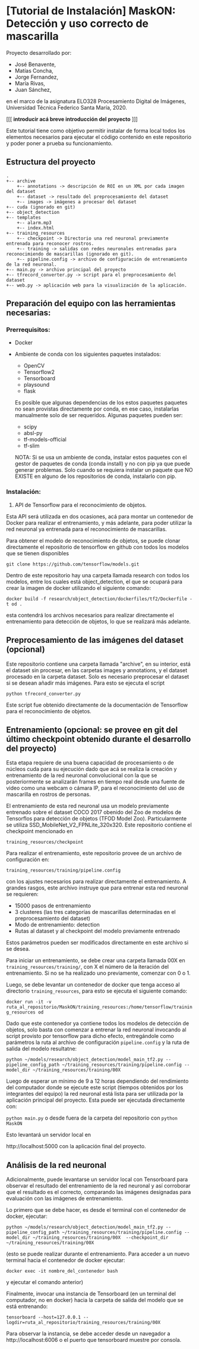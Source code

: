 # [Tutorial de Instalación] MaskON: Detección y uso correcto de mascarilla

Proyecto desarrollado por:
* José Benavente,
* Matías Concha,
* Jorge Fernandez,
* María Rivas,
* Juan Sánchez, 

en el marco de la asignatura ELO328 Procesamiento Digital de Imágenes, Universidad Técnica Federico Santa María, 2020.

[[[ **introducir acá breve introducción del proyecto** ]]]

Este tutorial tiene como objetivo permitir instalar de forma local todos los elementos necesarios para ejecutar el código contenido en este repositorio y poder poner a prueba su funcionamiento.

## Estructura del proyecto
```
.
+-- archive
    +-- annotations -> descripción de ROI en un XML por cada imagen del dataset
    +-- dataset -> resultado del preprocesamiento del dataset
    +-- images -> imágenes a procesar del dataset
+-- cuda (ignorado en git)
+-- object_detection
+-- templates
    +-- alarm.mp3
    +-- index.html
+-- training_resources
    +-- checkpoint -> Directorio una red neuronal previamente entrenada para reconocer rostros.
    +-- training -> salidas con redes neuronales entrenadas para reconocimiendo de mascarillas (ignorado en git).
    +-- pipeline.config -> archivo de configuración de entrenamiento de la red neuronal.
+-- main.py -> archivo principal del proyecto
+-- tfrecord_converter.py -> script para el preprocesamiento del dataset
+-- web.py -> aplicación web para la visualización de la aplicación.
```

## Preparación del equipo con las herramientas necesarias:

### Prerrequisitos:

* Docker
* Ambiente de conda con los siguientes paquetes instalados:
    * OpenCV
    * Tensorflow2
    * Tensorboard
    * playsound
    * flask
    
    Es posible que algunas dependencias de los estos paquetes paquetes no sean provistas directamente por conda, en ese caso, instalarlas manualmente solo de ser requeridos. Algunas paquetes pueden ser:

    * scipy
    * absl-py
    * tf-models-official
    * tf-slim

    NOTA: Si se usa un ambiente de conda, instalar estos paquetes con el gestor de paquetes de conda (conda install) y no con pip ya que puede generar problemas. Solo cuando se requiera instalar un paquete que NO EXISTE en alguno de los repositorios de conda, instalarlo con pip. 

    

### Instalación:

1. API de Tensorflow para el reconocimiento de objetos.

Esta API será utilizada en dos ocasiones, acá para montar un contenedor de Docker para realizar el entrenamiento, y más adelante, para poder utilizar la red neuronal ya entrenada para el reconocimiento de mascarillas.

Para obtener el modelo de reconocimiento de objetos, se puede clonar directamente el repositorio de tensorflow en github con todos los modelos que se tienen disponibles 

` git clone https://github.com/tensorflow/models.git `

Dentro de este repositorio hay una carpeta llamada research con todos los modelos, entre los cuales está object_detection, el que se ocupará para crear la imagen de docker utilizando el siguiente comando:

` docker build -f research/object_detection/dockerfiles/tf2/Dockerfile -t od . ` 

esta contendrá los archivos necesarios para realizar directamente el entrenamiento para detección de objetos, lo que se realizará más adelante.

## Preprocesamiento de las imágenes del dataset (opcional)

Este repositorio contiene una carpeta llamada "archive", en su interior, está el dataset sin procesar, en las carpetas images y annotations, y el dataset procesado en la carpeta dataset. Solo es necesario preprocesar el dataset si se desean añadir más imágenes. Para esto se ejecuta el script

` python tfrecord_converter.py `

Este script fue obtenido directamente de la documentación de Tensorflow para el reconocimiento de objetos.

## Entrenamiento (opcional: se provee en git del último checkpoint obtenido durante el desarrollo del proyecto)

Esta etapa requiere de una buena capacidad de procesamiento o de núcleos cuda para su ejecución dado que acá se realiza la creación y entrenamiento de la red neuronal convolucional con la que se posteriormente se analizarán frames en tiempo real desde una fuente de video como una webcam o cámara IP, para el reconocimiento del uso de mascarilla en rostros de personas.

El entrenamiento de esta red neuronal usa un modelo previamente entrenado sobre el dataset COCO 2017 obenido del Zoo de modelos de Tensorflos para detección de objetos (TFOD Model Zoo). Particularmente se utiliza SSD_MobileNet_V2_FPNLite_320x320. Este repositorio contiene el checkpoint mencionado en 

`training_resources/checkpoint`

Para realizar el entrenamiento, este repositorio provee de un archivo de configuración en:

`training_resources/training/pipeline.config`

con los ajustes necesarios para realizar directamente el entrenamiento. A grandes rasgos, este archivo instruye que para entrenar esta red neuronal se requieren:

* 15000 pasos de entrenamiento
* 3 clusteres (las tres categorías de mascarillas determinadas en el preprocesamiento del dataset)
* Modo de entrenamiento: detection
* Rutas al dataset y al checkpoint del modelo previamente entrenado

Estos parámetros pueden ser modificados directamente en este archivo si se desea.

Para iniciar un entrenamiento, se debe crear una carpeta llamada 00X en `training_resources/training/`, con X el número de la iteración del entrenamiento. Si no se ha realizado uno previamente, comenzar con 0 o 1.

Luego, se debe levantar un contenedor de docker que tenga acceso al directorio `training_resources`, para esto se ejecuta el siguiente comando:

`docker run -it -v ruta_al_repositorio/MaskON/training_resources:/home/tensorflow/training_resources od`

Dado que este contenedor ya contiene todos los modelos de detección de objetos, solo basta con comenzar a entrenar la red neuronal invocando al script provisto por tensorflow para dicho efecto, entregándole como parámetros la ruta al archivo de configuración `pipeline.config` y la ruta de salida del modelo resultatne: 

`python ~/models/research/object_detection/model_main_tf2.py --pipeline_config_path ~/training_resources/training/pipeline.config --model_dir ~/training_resources/training/00X`

Luego de esperar un mínimo de 9 a 12 horas dependiendo del rendimiento del computador donde se ejecute este script (tiempos obtenidos por los integrantes del equipo) la red neuronal está lista para ser utilizada por la aplicación principal del proyecto. Esta puede ser ejecutada directamente con:

`python main.py`
o desde fuera de la carpeta del repositorio con
`python MaskON`

Esto levantará un servidor local en 

http://localhost:5000 con la aplicación final del proyecto.


## Análisis de la red neuronal

Adicionalmente, puede levantarse un servidor local con Tensorboard para observar el resultado del entrenamiento de la red neuronal y así corroborar que el resultado es el correcto, comparando las imágenes designadas para evaluación con las imágenes de entrenamiento.

Lo primero que se debe hacer, es desde el terminal con el contenedor de docker, ejecutar: 

`python ~/models/research/object_detection/model_main_tf2.py --pipeline_config_path ~/training_resources/training/pipeline.config --model_dir ~/training_resources/training/00X 
--checkpoint_dir ~/training_resources/training/00X`

(esto se puede realizar durante el entrenamiento. Para acceder a un nuevo terminal hacia el contenedor de docker ejecutar: 

`docker exec -it nombre_del_contenedor bash` 

y ejecutar el comando anterior)

Finalmente, invocar una instancia de Tensorboard (en un terminal del computador, no en docker) hacia la carpeta de salida del modelo que se está entrenando:

`tensorboard --host=127.0.0.1 --logdir=ruta_al_repositorio/training_resources/training/00X`

Para observar la instancia, se debe acceder desde un navegador a http://localhost:6006 o el puerto que tensorboard muestre por consola.